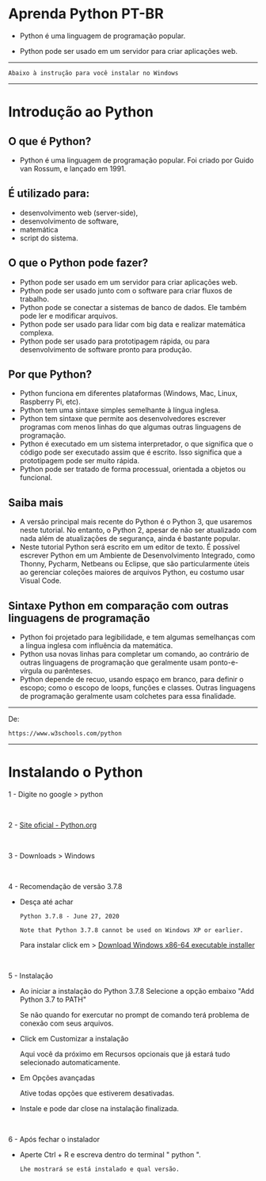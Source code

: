 # Aprenda Python PT-BR
 
- Python é uma linguagem de programação popular.

-  Python pode ser usado em um servidor para criar aplicações web.

--------------------------------------------
    Abaixo à instrução para você instalar no Windows
--------------------------------------------

# Introdução ao Python

## O que é Python?

-  Python é uma linguagem de programação popular. Foi criado por Guido van Rossum, e lançado em 1991.

## É utilizado para:

-  desenvolvimento web (server-side),
-  desenvolvimento de software,
-  matemática
-  script do sistema.

## O que o Python pode fazer?

-  Python pode ser usado em um servidor para criar aplicações web.
-  Python pode ser usado junto com o software para criar fluxos de trabalho.
-  Python pode se conectar a sistemas de banco de dados. Ele também pode ler e modificar arquivos.
-  Python pode ser usado para lidar com big data e realizar matemática complexa.
-  Python pode ser usado para prototipagem rápida, ou para desenvolvimento de software pronto para produção.

## Por que Python?

-  Python funciona em diferentes plataformas (Windows, Mac, Linux, Raspberry Pi, etc).
-  Python tem uma sintaxe simples semelhante à língua inglesa.
-  Python tem sintaxe que permite aos desenvolvedores escrever programas com menos linhas do que algumas outras linguagens de programação.
-  Python é executado em um sistema interpretador, o que significa que o código pode ser executado assim que é escrito. Isso significa que a prototipagem pode ser muito rápida.
-  Python pode ser tratado de forma processual, orientada a objetos ou funcional.

## Saiba mais

-  A versão principal mais recente do Python é o Python 3, que usaremos neste tutorial. No entanto, o Python 2, apesar de não ser atualizado com nada além de atualizações de segurança, ainda é bastante popular.
-  Neste tutorial Python será escrito em um editor de texto. É possível escrever Python em um Ambiente de Desenvolvimento Integrado, como Thonny, Pycharm, Netbeans ou Eclipse, que são particularmente úteis ao gerenciar coleções maiores de arquivos Python, eu costumo usar Visual Code.

## Sintaxe Python em comparação com outras linguagens de programação

-  Python foi projetado para legibilidade, e tem algumas semelhanças com a língua inglesa com influência da matemática.
-  Python usa novas linhas para completar um comando, ao contrário de outras linguagens de programação que geralmente usam ponto-e-vírgula ou parênteses.
-  Python depende de recuo, usando espaço em branco, para definir o escopo; como o escopo de loops, funções e classes. Outras linguagens de programação geralmente usam colchetes para essa finalidade.

----------------------------------------------
De:

    https://www.w3schools.com/python

----------------------------------------------

# Instalando o Python

1 - Digite no google > python

<br>

2 - [Site oficial - Python.org](https://www.python.org/downloads/windows/)

<br>

3 - Downloads > Windows

<br>

4 - Recomendação de versão 3.7.8
  
-  Desça até achar

       Python 3.7.8 - June 27, 2020

       Note that Python 3.7.8 cannot be used on Windows XP or earlier.

      Para instalar click em > [Download Windows x86-64 executable installer](https://www.python.org/ftp/python/3.7.8/python-3.7.8-amd64.exe)

<br>

5 - Instalação

- Ao iniciar a instalação do Python 3.7.8 Selecione a opção embaixo "Add Python 3.7 to PATH"

  Se não quando for exercutar no prompt de comando terá problema de conexão com seus arquivos.

- Click em Customizar a instalação

  Aqui você da próximo em Recursos opcionais que já estará tudo selecionado automaticamente.

- Em Opções avançadas

  Ative todas opções que estiverem desativadas.

- Instale e pode dar close na instalação finalizada.

<br>

6 - Após fechar o instalador
  
-  Aperte Ctrl + R e escreva dentro do terminal " python ".
  
       Lhe mostrará se está instalado e qual versão.

